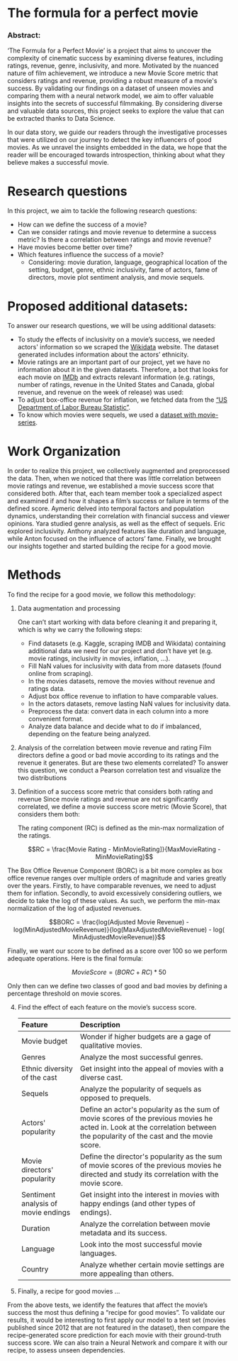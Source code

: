 # The formula for a perfect movie

### Abstract:
‘The Formula for a Perfect Movie’ is a project that aims to uncover the complexity of cinematic success by examining diverse features, including ratings, revenue, genre, inclusivity, and more. Motivated by the nuanced nature of film achievement, we introduce a new Movie Score metric that considers ratings and revenue, providing a robust measure of a movie's success. By validating our findings on a dataset of unseen movies and comparing them with a neural network model, we aim to offer valuable insights into the secrets of successful filmmaking. By considering diverse and valuable data sources, this project seeks to explore the value that can be extracted thanks to Data Science. 

In our data story, we guide our readers through the investigative processes that were utilized on our journey to detect the key influencers of good movies. As we unravel the insights embedded in the data, we hope that the reader will be encouraged towards introspection, thinking about what they believe makes a successful movie.

# Research questions

In this project, we aim to tackle the following research questions:

* How can we define the success of a movie?
* Can we consider ratings and movie revenue to determine a success metric? Is there a correlation between ratings and
  movie revenue?
* Have movies become better over time?
* Which features influence the success of a movie?
    * Considering: movie duration, language, geographical location of the setting, budget, genre, ethnic inclusivity,
      fame of actors, fame of directors, movie plot sentiment analysis, and movie sequels.

# Proposed additional datasets:

To answer our research questions, we will be using additional datasets:

* To study the effects of inclusivity on a movie’s success, we needed actors' information so we scraped
  the [Wikidata](https://query.wikidata.org/sparql)
  website. The dataset generated includes information about the actors’ ethnicity.
* Movie ratings are an important part of our project, yet we have no information about it in the given datasets.
  Therefore, a bot that looks for each movie on [IMDb](https://www.imdb.com) and extracts relevant information (e.g.
  ratings, number of ratings,
  revenue in the United States and Canada, global revenue, and revenue on the week of release) was used:
* To adjust box-office revenue for inflation, we fetched data from the [“US Department of Labor Bureau
  Statistic”](https://www.usinflationcalculator.com/inflation/consumer-price-index-and-annual-percent-changes-from-1913-to-2008/).
* To know which movies were sequels, we used a [dataset with movie-series](https://data.world/priyankad0993/sequels).

# Work Organization

In order to realize this project, we collectively augmented and preprocessed the data. Then, when we noticed that there
was little correlation between movie ratings and revenue, we established a movie success score that considered both.
After that, each team member took a specialized aspect and examined if and how it shapes a film’s success or failure in
terms of the defined score. Aymeric delved into temporal factors and population dynamics, understanding their
correlation with financial success and viewer opinions. Yara studied genre analysis, as well as the effect of sequels.
Eric explored inclusivity. Anthony analyzed features like duration and language, while Anton focused on the influence of
actors’ fame. Finally, we brought our insights together and started building the recipe for a good movie. 


# Methods

To find the recipe for a good movie, we follow this methodology:

1) Data augmentation and processing

   One can’t start working with data before cleaning it and preparing it, which is why we carry the following steps:

   *  Find datasets (e.g. Kaggle, scraping IMDB and Wikidata) containing additional data we need for our project and
   don’t have yet (e.g. movie ratings, inclusivity in movies, inflation, …).
   *  Fill NaN values for inclusivity with data from more datasets (found online from scraping).
   *  In the movies datasets, remove the movies without revenue and ratings data.
   *  Adjust box office revenue to inflation to have comparable values.
   *  In the actors datasets, remove lasting NaN values for inclusivity data.
   *  Preprocess the data: convert data in each column into a more convenient format.
   *  Analyze data balance and decide what to do if imbalanced, depending on the feature being analyzed.

3) Analysis of the correlation between movie revenue and rating
   Film directors define a good or bad movie according to its ratings and the revenue it generates. But are these two
   elements correlated? To answer this question, we conduct a Pearson correlation test and visualize the two distributions

4) Definition of a success score metric that considers both rating and revenue
   Since movie ratings and revenue are not significantly correlated, we define a movie success score metric (Movie
   Score), that considers them both:

   The rating component (RC) is defined as the min-max normalization of the ratings.

   $$RC = \frac{Movie Rating - MinMovieRating]}{MaxMovieRating - MinMovieRating}$$

  The Box Office Revenue Component (BORC) is a bit more complex as box office revenue ranges over multiple orders of magnitude and varies greatly over the years. Firstly, to have comparable revenues, we need to adjust them for inflation. Secondly, to avoid excessively considering outliers, we decide to take the log of these values. As such, we perform the min-max normalization of the log of adjusted revenues. 

   $$BORC = \frac{log(Adjusted Movie Revenue) - log(MinAdjustedMovieRevenue)}{log(MaxAdjustedMovieRevenue) - log(
   MinAdjustedMovieRevenue)}$$

   Finally, we want our score to be defined as a score over 100 so we perform adequate operations.
   Here is the final formula:

   $$Movie Score = (BORC + RC) * 50$$

   Only then can we define two classes of good and bad movies by defining a percentage threshold on movie scores.


4) Find the effect of each feature on the movie’s success score.

   | Feature                             | Description                                                                                                                                                                                                         |
      |:------------------------------------|:--------------------------------------------------------------------------------------------------------------------------------------------------------------------------------------------------------------------|
   | Movie budget                        | Wonder if higher budgets are a gage of qualitative movies.                                                                                                                                                                                                             |
   | Genres                              | Analyze the most successful genres.                                                                                                                                                                                                               |
   | Ethnic diversity of the cast        | Get insight into the appeal of movies with a diverse cast.                                                                                                                                                                                                               |
   | Sequels                             | Analyze the popularity of sequels as opposed to prequels.                                                                                                                                                                                                                |
   | Actors' popularity                  | Define an actor's popularity as the sum of movie scores of the previous movies he acted in. Look at the correlation between the popularity of the cast and the movie score. |
   | Movie directors' popularity         | Define the director's popularity as the sum of movie scores of the previous movies he directed and study its correlation with the movie score.                                                                                                                                                                                                               |
   | Sentiment analysis of movie endings | Get insight into the interest in movies with happy endings (and other types of endings).                                                                                                                                                                                                             |
   | Duration                            | Analyze the correlation between movie metadata and its success.                                                                                                                                                                                                               |
   | Language                            | Look into the most successful movie languages.                                                                                                                                                                                                             |
   | Country                             | Analyze whether certain movie settings are more appealing than others.                                                                                                                                                                                                               |


6) Finally, a recipe for good movies …

From the above tests, we identify the features that affect the movie’s success the most thus defining a “recipe for good
movies”. To validate our results, it would be interesting to first apply our model to a test set (movies published since
2012 that are not featured in the dataset), then compare the recipe-generated score prediction for each movie with their
ground-truth success score. We can also train a Neural Network and compare it with our recipe, to assess unseen
dependencies. 
